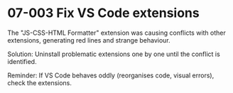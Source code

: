 # 07-003    Fix VS Code extensions

The "JS-CSS-HTML Formatter" extension was causing conflicts with other extensions, generating red lines and strange behaviour.

Solution: Uninstall problematic extensions one by one until the conflict is identified.

Reminder: If VS Code behaves oddly (reorganises code, visual errors), check the extensions.
